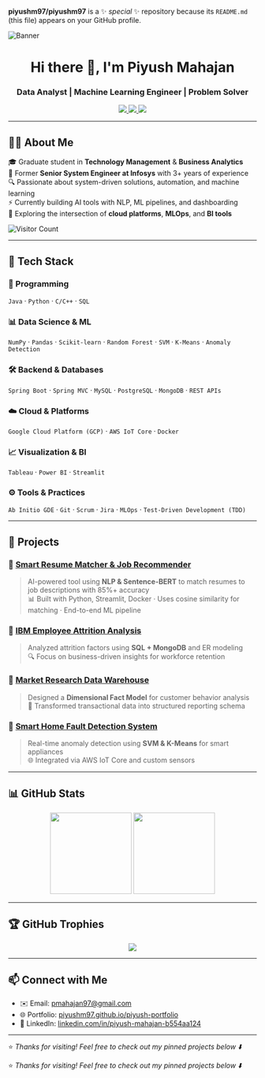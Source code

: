 


**piyushm97/piyushm97** is a ✨ _special_ ✨ repository because its `README.md` (this file) appears on your GitHub profile.

![Banner](https://raw.githubusercontent.com/piyushm97/piyushm97/main/banner.png)

<h1 align="center">Hi there 👋, I'm Piyush Mahajan</h1>
<h3 align="center">Data Analyst | Machine Learning Engineer | Problem Solver</h3>

<p align="center">
  <a href="https://www.linkedin.com/in/piyush-mahajan-b554aa124/" target="_blank">
    <img src="https://img.shields.io/badge/LinkedIn-blue?logo=linkedin&style=for-the-badge" />
  </a>
  <a href="mailto:pmahajan97@gmail.com">
    <img src="https://img.shields.io/badge/Email-grey?logo=gmail&style=for-the-badge" />
  </a>
  <a href="https://piyushm97.github.io/piyush-portfolio/" target="_blank">
    <img src="https://img.shields.io/badge/Portfolio-000000?style=for-the-badge&logo=About.me&logoColor=white" />
  </a>
</p>

---

## 👨‍💻 About Me

🎓 Graduate student in **Technology Management** & **Business Analytics**  
💼 Former **Senior System Engineer at Infosys** with 3+ years of experience  
🔍 Passionate about system-driven solutions, automation, and machine learning  
⚡ Currently building AI tools with NLP, ML pipelines, and dashboarding  
🧠 Exploring the intersection of **cloud platforms**, **MLOps**, and **BI tools**

![Visitor Count](https://visitor-badge.laobi.icu/badge?page_id=piyushm97.piyushm97)

---

## 🔧 Tech Stack

### 🔢 Programming  
`Java` · `Python` · `C/C++` · `SQL`

### 📊 Data Science & ML  
`NumPy` · `Pandas` · `Scikit-learn` · `Random Forest` · `SVM` · `K-Means` · `Anomaly Detection`

### 🛠️ Backend & Databases  
`Spring Boot` · `Spring MVC` · `MySQL` · `PostgreSQL` · `MongoDB` · `REST APIs`

### ☁️ Cloud & Platforms  
`Google Cloud Platform (GCP)` · `AWS IoT Core` · `Docker`

### 📈 Visualization & BI  
`Tableau` · `Power BI` · `Streamlit`

### ⚙️ Tools & Practices  
`Ab Initio GDE` · `Git` · `Scrum` · `Jira` · `MLOps` · `Test-Driven Development (TDD)`

---

## 🚀 Projects

### 🔹 [Smart Resume Matcher & Job Recommender](https://github.com/piyushm97/smart-resume-matcher)
> AI-powered tool using **NLP & Sentence-BERT** to match resumes to job descriptions with 85%+ accuracy  
> 📊 Built with Python, Streamlit, Docker · Uses cosine similarity for matching · End-to-end ML pipeline

### 🔹 [IBM Employee Attrition Analysis](https://github.com/piyushm97/ibm-employee-attrition-analysis)
> Analyzed attrition factors using **SQL + MongoDB** and ER modeling  
> 🔍 Focus on business-driven insights for workforce retention

### 🔹 [Market Research Data Warehouse](https://github.com/piyushm97/market-research-data-warehouse)
> Designed a **Dimensional Fact Model** for customer behavior analysis  
> 📂 Transformed transactional data into structured reporting schema

### 🔹 [Smart Home Fault Detection System](https://github.com/piyushm97/smart-home-fault-detection)
> Real-time anomaly detection using **SVM & K-Means** for smart appliances  
> 🌐 Integrated via AWS IoT Core and custom sensors

---

## 📊 GitHub Stats

<p align="center">
  <img src="https://github-readme-stats.vercel.app/api?username=piyushm97&show_icons=true&theme=default" height="165" />
  <img src="https://github-readme-stats.vercel.app/api/top-langs/?username=piyushm97&layout=compact&theme=default" height="165" />
</p>

---

## 🏆 GitHub Trophies

<p align="center">
  <img src="https://github-profile-trophy.vercel.app/?username=piyushm97&theme=flat&no-frame=true&column=6" />
</p>

---

## 📫 Connect with Me

- ✉️ Email: [pmahajan97@gmail.com](mailto:pmahajan97@gmail.com)  
- 🌐 Portfolio: [piyushm97.github.io/piyush-portfolio](https://piyushm97.github.io/piyush-portfolio/)  
- 💼 LinkedIn: [linkedin.com/in/piyush-mahajan-b554aa124](https://www.linkedin.com/in/piyush-mahajan-b554aa124/)

---

⭐ *Thanks for visiting! Feel free to check out my pinned projects below ⬇️*

⭐ *Thanks for visiting! Feel free to check out my pinned projects below ⬇️*

